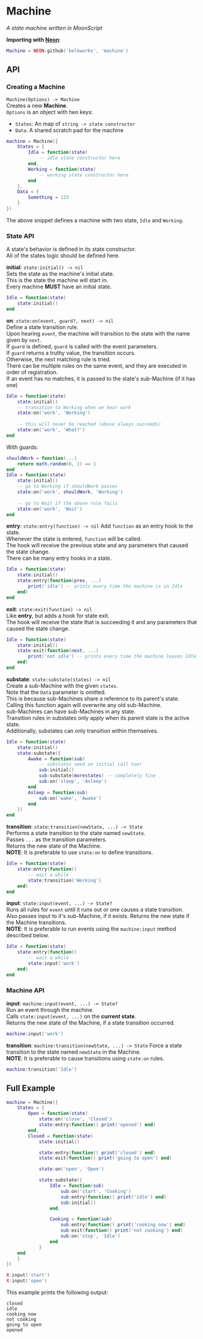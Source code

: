 
# Machine
*A state machine written in MoonScript*  

**Importing with [Neon](https://github.com/Belkworks/NEON)**:
```lua
Machine = NEON:github('belkworks', 'machine')
```

## API

### Creating a Machine
`Machine(Options) -> Machine`  
Creates a new **Machine**.  
`Options` is an object with two keys:  
- `States`: An map of `string -> state constructor`
- `Data`: A shared scratch pad for the machine
```lua
machine = Machine({
    States = {
        Idle = function(state)
            -- idle state constructor here
        end,
        Working = function(state)
            -- working state constructor here
        end
    },
    Data = {
        Something = 123
    }
})
```
The above snippet defines a machine with two state, `Idle` and `Working`.

### State API
A state's behavior is defined in its state constructor.  
All of the states logic should be defined here.  


**initial**: `state:initial() -> nil`  
Sets the state as the machine's initial state.  
This is the state the machine will start in.  
Every machine **MUST** have an initial state.
```lua
Idle = function(state)
    state:initial()
end
```

**on**: `state:on(event, guard?, next) -> nil`  
Define a state transition rule.  
Upon hearing `event`, the machine will transition to the state with the name given by `next`.  
If `guard` is defined, `guard` is called with the event parameters.  
If `guard` returns a truthy value, the transition occurs.  
Otherwise, the next matching rule is tried.  
There can be multiple rules on the same event, and they are executed in order of registration.  
If an event has no matches, it is passed to the state's sub-Machine (if it has one)
```lua
Idle = function(state)
    state:initial()
    -- transition to Working when we hear work
    state:on('work', 'Working')
    
    -- this will never be reached (above always succeeds)
    state:on('work', 'What?')
end
```
With guards:
```lua
shouldWork = function(...)
    return math.random(0, 1) == 1 
end
Idle = function(state)
    state:initial()
    -- go to Working if shouldWork passes
    state:on('work', shouldWork, 'Working')
    
    -- go to Wait if the above rule fails
    state:on('work', 'Wait') 
end
```

**entry**: `state:entry(function) -> nil`
Add `function` as an entry hook to the state.  
Whenever the state is entered, `function` will be called.  
The hook will receive the previous state and any parameters that caused the state change.  
There can be many entry hooks in a state.
```lua
Idle = function(state)
    state:initial()
    state:entry(function(prev, ...)
        print('idle') -- prints every time the machine is in Idle
    end)
end
```

**exit**: `state:exit(function) -> nil`  
Like **entry**, but adds a hook for state exit.  
The hook will receive the state that is succeeding it and any parameters that caused the state change.
```lua
Idle = function(state)
    state:initial()
    state:exit(function(next, ...)
        print('not idle') -- prints every time the machine leaves Idle
    end)
end
```

**substate**: `state:substate(states) -> nil`  
Create a sub-Machine with the given `states`.  
Note that the `Data` parameter is omitted.  
This is because sub-Machines share a reference to its parent's state.  
Calling this function again will overwrite any old sub-Machine.  
sub-Machines can have sub-Machines in any state.  
Transition rules in substates only apply when its parent state is the active state.  
Additionally, substates can only transition within themselves.
```lua
Idle = function(state)
    state:initial()
    state:substate({
        Awake = function(sub)
            -- substates need an initial call too!
            sub:initial()
            sub:substate(morestates) -- completely fine
            sub:on('sleep', 'Asleep')
        end
        Asleep = function(sub)
            sub:on('wake', 'Awake')
        end
    })
end
```

**transition**: `state:transition(newState, ...) -> State`  
Performs a state transition to the state named `newState`.  
Passes `...` as the transition parameters.  
Returns the new state of the Machine.  
**NOTE**: It is preferable to use `state:on` to define transitions.
```lua
Idle = function(state)
    state:entry(function()
        -- wait a while
        state:transition('Working')
    end)
end
```

**input**: `state:input(event, ...) -> State?`  
Runs all rules for `event` until it runs out or one causes a state transition.  
Also passes input to it's sub-Machine, if it exists.
Returns the new state if the Machine transitions.  
**NOTE**: It is preferable to run events using the `machine:input` method described below.
```lua
Idle = function(state)
    state:entry(function()
        -- wait a while
        state:input('work')
    end)
end
```

### Machine API

**input**: `machine:input(event, ...) -> State?`  
Run an event through the machine.  
Calls `state:input(event, ...)` on the **current state**.  
Returns the new state of the Machine, if a state transition occurred.
```lua
machine:input('work')
```

**transition**: `machine:transition(newState, ...) -> State`
Force a state transition to the state named `newState` in the Machine.  
**NOTE**: It is preferable to cause transitions using `state:on` rules.
```lua
machine:transition('Idle')
```

## Full Example

```lua
machine = Machine({
    States = {
        Open = function(state)
            state:on('close', 'Closed')
            state:entry(function() print('opened') end)
        end,
        Closed = function(state)
            state:initial()

            state:entry(function() print('closed') end)
            state:exit(function() print('going to open') end)

            state:on('open', 'Open')

            state:substate({
                Idle = function(sub)
                    sub:on('start', 'Cooking')
                    sub:entry(function() print('idle') end)
                    sub:initial()
                end,

                Cooking = function(sub)
                    sub:entry(function() print('cooking now') end)
                    sub:exit(function() print('not cooking') end)
                    sub:on('stop', 'Idle')
                end
            }
    end
    }
})

X:input('start')
X:input('open')
```

This example prints the following output:

```
closed
idle
cooking now
not cooking
going to open
opened
```
